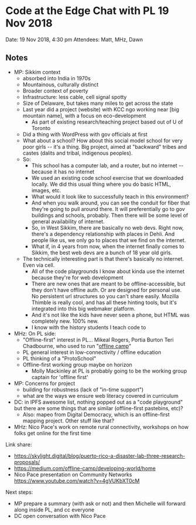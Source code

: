 # Code at the Edge Chat with PL 19 Nov 2018

Date: 19 Nov 2018, 4:30 pm
Attendees: Matt, MHz, Dawn

## Notes

- MP: Sikkim context
    - absorbed into India in 1970s
    - Mountainous, culturally distinct
    - Broader context of poverty
    - Infrastructure: less cable, cell signal spotty
    - Size of Delaware, but takes many miles to get across the state
    - Last year did a project (website) with KCC ngo working near [big mountain name], with a focus on eco-development
        - As part of existing research/teaching project based out of U of Toronto
    - Did a thing with WordPress with gov officials at first
    - What about a school? How about this social model school for very poor girls -- it's a thing. Big project, aimed at "backward" tribes and castes (dalits and tribal, indigenous peoples).
    - So:
        - This school has a computer lab, and a router, but no internet -- because it has no internet
        - We used an existing code school exercise that we downloaded locally. We did this usual thing where you do basic HTML, images, etc.
        - What would it look like to successfully teach in this environment?
        - And when you walk around, you can see the conduit for fiber that they're going to pull around there. It will preferentially go to gov buildings and schools, probably. Then there will be some level of general availability of internet.
        - So, in West Sikkim, there are basically no web devs. Right now, there's a dependency relationship with places in Dehli. And people like us, we only go to places that we find on the internet.
        - What if, in 4 years from now, when the internet finally comes to Sikkim, the best web devs are a bunch of 18 year old girls.
    - The technically interesting part is that there's basically no internet. Even via cell.
        - All of the code playgrounds I know about kinda use the internet because they're for web development
        - There are new ones that are meant to be offline-accessible, but they don't have offline auth. Or are designed for personal use. No persistent url structures so you can't share easily. Mozilla Thimble is really cool, and has all these hinting tools, but it's integrated into this big webmaker platform.
        - And it's not like the kids have never seen a phone, but HTML was completely new. 100% new.
        - I know with the history students I teach code to
- MHz: On PL side:
    - "Offline-first" interest in PL... Mikeal Rogers, Portia Burton Teri Chadbourne, who used to run "[offline camp](http://offlinefirst.org/camp/)"
    - PL general interest in low-connectivity / offline education
    - PL thinking of a "ProtoSchool"
    - Offline-first working group maybe on horizon
        - Molly Mackinley at PL is probably going to be the working group captain for 'offline first'
- MP: Concerns for project
    - building for robustness (lack of "in-time support")
    - what are the ways we ensure web literacy covered in curriculum
- DC: in IPFS awesome list, nothing popped out as a "code playground" but there are some things that are similar (offline-first pastebins, etc)?
    - Also: mapeo from Digital Democracy, which is an offline-first mapping project. Other stuff like that?
- MHz: Nico Pace's work on remote rural connectivity, workshops on how folks get online for the first time

Link share:
- https://skylight.digital/blog/puerto-rico-a-disaster-lab-three-research-proposals/
- https://medium.com/offline-camp/developing-world/home
- Nico Pace presentation on Community Networks https://www.youtube.com/watch?v=4gVUKbXT0cM

Next steps:
- MP prepare a summary (with ask or not) and then Michelle will forward along inside PL, and cc everyone
- DC open conversation with Nico Pace
